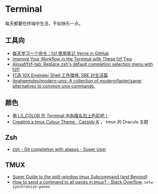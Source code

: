 Terminal
===

每天都要在终端中生活，不如快乐一点。

## 工具向
- [每天学习一个命令：fzf 使用笔记 Verne in GitHub](http://einverne.github.io/post/2019/08/fzf-usage.html)
- [Improve Your Workflow in the Terminal with These fzf Tips](https://revelry.co/terminal-workflow-fzf/)
- [Aloxaf/fzf-tab: Replace zsh's default completion selection menu with fzf!](https://github.com/Aloxaf/fzf-tab)
- [打造 10X Engineer Shell 工作環境. SRE 討生活篇](https://medium.com/starbugs/%E6%89%93%E9%80%A0-10x-engineer-zsh-shell-97e40db76391)
- [ibraheemdev/modern-unix: A collection of modern/faster/saner alternatives to common unix commands.](https://github.com/ibraheemdev/modern-unix)

## 颜色

- [用 LS_COLOR 在 Terminal 中為檔名加上色彩吧！](https://share.tenten.co/%E7%94%A8-ls-color-%E5%9C%A8-terminal-%E4%B8%AD%E7%82%BA%E6%AA%94%E5%90%8D%E5%8A%A0%E4%B8%8A%E8%89%B2%E5%BD%A9%E5%90%A7-31232ac7046)
- [Creating a tmux Colour Theme · Cassidy K](https://cassidy.codes/blog/2019-08-03-tmux-colour-theme/) ， tmux 的  Dracula 主题 


## Zsh

- [zsh - Git completion with aliases - Super User](https://superuser.com/questions/415237/git-completion-with-aliases)

## TMUX

- [Super Guide to the split-window tmux Subcommand (and Beyond)](https://gist.github.com/sdondley/b01cc5bb1169c8c83401e438a652b84e)
- [How to send a command to all panes in tmux? - Stack Overflow](https://stackoverflow.com/questions/16325449/how-to-send-a-command-to-all-panes-in-tmux), `setw synchronize-panes`